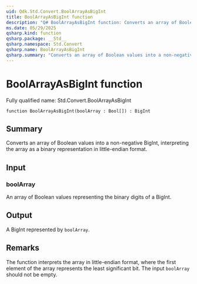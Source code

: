 ```yaml
---
uid: Qdk.Std.Convert.BoolArrayAsBigInt
title: BoolArrayAsBigInt function
description: "Q# BoolArrayAsBigInt function: Converts an array of Boolean values into a non-negative BigInt, interpreting the array as a binary representation in little-endian format."
ms.date: 05/29/2025
qsharp.kind: function
qsharp.package: __Std__
qsharp.namespace: Std.Convert
qsharp.name: BoolArrayAsBigInt
qsharp.summary: "Converts an array of Boolean values into a non-negative BigInt, interpreting the array as a binary representation in little-endian format."
---
```


# BoolArrayAsBigInt function

Fully qualified name: Std.Convert.BoolArrayAsBigInt

```qsharp
function BoolArrayAsBigInt(boolArray : Bool[]) : BigInt
```

## Summary
Converts an array of Boolean values into a non-negative BigInt, interpreting the
array as a binary representation in little-endian format.

## Input
### boolArray
An array of Boolean values representing the binary digits of a BigInt.

## Output
A BigInt represented by `boolArray`.

## Remarks
The function interprets the array in little-endian format, where the first
element of the array represents the least significant bit.
The input `boolArray` should not be empty.
